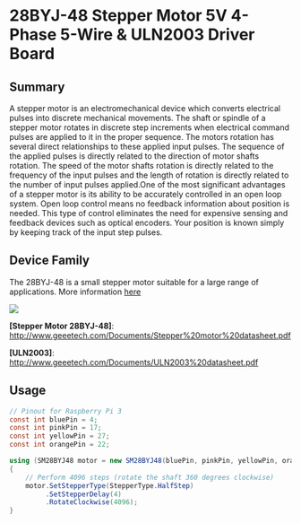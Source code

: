 ﻿# 28BYJ-48 Stepper Motor 5V 4-Phase 5-Wire & ULN2003 Driver Board

## Summary
A stepper motor is an electromechanical device which converts electrical pulses into discrete mechanical movements. The shaft or spindle of a stepper motor rotates in discrete step increments when electrical command pulses are applied to it in the proper sequence. The motors rotation has several direct relationships to these applied input pulses. The sequence of the applied pulses is directly related to the direction of motor shafts rotation. The speed of the motor shafts rotation is directly related to the frequency of the input pulses and the length of rotation is directly related to the number of input pulses applied.One of the most significant advantages of a stepper motor is its ability to be accurately controlled in an open loop system. Open loop control means no feedback information about position is needed. This type of control eliminates the need for expensive sensing and feedback devices such as optical encoders. Your position is known simply by keeping track of the input step pulses.

## Device Family

The 28BYJ-48 is a small stepper motor suitable for a large range of applications. More information [here](https://components101.com/motors/28byj-48-stepper-motor)

![](SM28BYJ48.png)

**[Stepper Motor 28BYJ-48]**: http://www.geeetech.com/Documents/Stepper%20motor%20datasheet.pdf

**[ULN2003]**: http://www.geeetech.com/Documents/ULN2003%20datasheet.pdf

## Usage
```C#
// Pinout for Raspberry Pi 3
const int bluePin = 4;
const int pinkPin = 17;
const int yellowPin = 27;
const int orangePin = 22;

using (SM28BYJ48 motor = new SM28BYJ48(bluePin, pinkPin, yellowPin, orangePin))
{
    // Perform 4096 steps (rotate the shaft 360 degrees clockwise)
    motor.SetStepperType(StepperType.HalfStep)
         .SetStepperDelay(4)
         .RotateClockwise(4096); 
}
```
